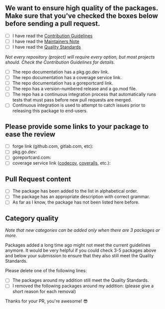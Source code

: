 ## We want to ensure high quality of the packages. Make sure that you've checked the boxes below before sending a pull request.

- [ ] I have read the [Contribution Guidelines](https://github.com/avelino/awesome-go/blob/main/CONTRIBUTING.md#contribution-guidelines)
- [ ] I have read the [Maintainers Note](https://github.com/avelino/awesome-go/blob/main/CONTRIBUTING.md#maintainers)
- [ ] I have read the [Quality Standards](https://github.com/avelino/awesome-go/blob/main/CONTRIBUTING.md#quality-standards)

_Not every repository (project) will require every option, but most projects should. Check the Contribution Guidelines for details._

- [ ] The repo documentation has a pkg.go.dev link.
- [ ] The repo documentation has a coverage service link.
- [ ] The repo documentation has a goreportcard link.
- [ ] The repo has a version-numbered release and a go.mod file.
- [ ] The repo has a continuous integration process that automatically runs tests that must pass before new pull requests are merged.
- [ ] Continuous integration is used to attempt to catch issues prior to releasing this package to end-users.

## Please provide some links to your package to ease the review

- [ ] forge link (github.com, gitlab.com, etc):
- [ ] pkg.go.dev:
- [ ] goreportcard.com:
- [ ] coverage service link ([codecov](https://codecov.io/), [coveralls](https://coveralls.io/), etc.):

## Pull Request content

- [ ] The package has been added to the list in alphabetical order.
- [ ] The package has an appropriate description with correct grammar.
- [ ] As far as I know, the package has not been listed here before.

## Category quality

_Note that new categories can be added only when there are 3 packages or more._

Packages added a long time ago might not meet the current guidelines anymore. It would be very helpful if you could check 3-5 packages above and below your submission to ensure that they also still meet the Quality Standards.

Please delete one of the following lines:

- [ ] The packages around my addition still meet the Quality Standards.
- [ ] I removed the following packages around my addition: (please give a short reason for each removal)

Thanks for your PR, you're awesome! :sunglasses:
